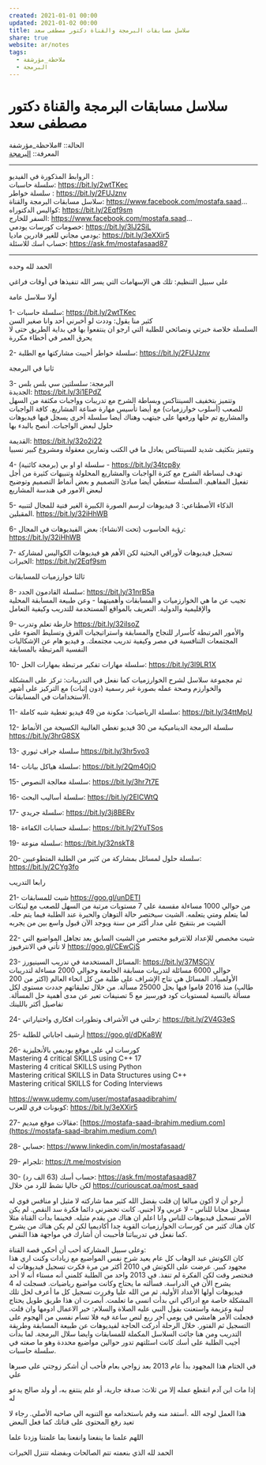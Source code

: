 ```yaml
---  
created: 2021-01-01 00:00  
updated: 2021-01-02 00:00  
title: سلاسل مسابقات البرمجة والقناة دكتور مصطفى سعد  
share: true  
website: ar/notes  
tags:  
  - ملاحظة_مؤرشفة  
  - البرمجة  
---  
```

  
  
  
# سلاسل مسابقات البرمجة والقناة دكتور مصطفى سعد  
  
الحالة:: #ملاحظة_مؤرشفة  
المعرفة:: [البرمجة](%D8%A7%D9%84%D8%A8%D8%B1%D9%85%D8%AC%D8%A9)  
  
---  
  
الروابط المذكورة في الفيديو :  
سلسلة حاسبات: <https://bit.ly/2wtTKec>  
سلسلة خواطر : <https://bit.ly/2FUJznv>  
سلاسل مسابقات البرمجة والقناة: <https://www.facebook.com/mostafa.saad>...  
كواليس الدكتوراه: <https://bit.ly/2Eqf9sm>  
السفر للخارج: <https://www.facebook.com/mostafa.saad>...  
خصومات كورسات يودمي: <https://bit.ly/3lJ2SiL>  
يودمي مجاني للغير قادرين ماديا: <https://bit.ly/3eXXir5>  
حساب اسك للاسئلة: <https://ask.fm/mostafasaad87>  
  
---  
  
الحمد لله وحده  
  
على سبيل التنظيم: تلك هي الإسهامات التي يسر الله تنفيذها في أوقات فراغي  
  
أولا سلاسل عامة  
  
1- سلسلة حاسبات: <https://bit.ly/2wtTKec>  
كثير منا يقول: وددت لو أخبرني أحد وانا صغير السن  
السلسلة خلاصة خبرتي ونصائحي للطلبة التي ارجو ان ينتفعوا بها في بداية الطريق حتى لا يحرق العمر في أخطاء مكررة  
  
2- سلسلة خواطر أحببت مشاركتها مع الطلبة: <https://bit.ly/2FUJznv>  
  
ثانيا في البرمجة  
  
3- البرمجة: سلسلتين سي بلس بلس  
الجديدة: <https://bit.ly/3i1EPdZ>  
وتتميز بتخفيف السينتاكس وبساطة الشرح مع تدريبات وواجبات مكثفة من السهل للصعب (أسلوب خوارزميات) مع أيضا تأسيس مهارة صناعة المشاريع. كافة الواجبات والمشاريع تم حلها ورفعها على جيتهب وهناك أيضا سلسلة أخرى يسجل فيها فيديوهات حلول لبعض الواجبات. أنصح بالبدء بها  
  
القديمة: <https://bit.ly/32o2i22>  
وتتميز بتكثيف شديد للسينتاكس يعادل ما في الكتب وتمارين معقولة ومشروع كبير نسبيا  
  
4- سلسلة او او بي (برمجة كائنية) - <https://bit.ly/34tcp8y>  
تهدف لبساطة الشرح مع كثرة الواجبات والمشاريع المحلولة وتنبيهات كثيرة من أجل تفعيل المفاهيم. السلسلة ستغطي أيضا مبادئ التصميم و بعض أنماط التصميم وتوضيح لبعض الامور في هندسة المشاريع  
  
5- الذكاء الأصطناعي: 3 فيديوهات لرسم الصورة الكبيرة الغير فنية للمجال لتنبيه المقبلين. <https://bit.ly/32iHhWB>  
  
6- رؤية الحاسوب (تحت الانشاء): بعض الفيديوهات في المجال: <https://bit.ly/32iHhWB>  
  
7- تسجيل فيديوهات لأوراقي البحثية لكن الأهم هو فيديوهات الكواليس لمشاركة الخبرات: <https://bit.ly/2Eqf9sm>  
  
ثالثا خوارزميات للمسابقات  
  
8- سلسلة القادمون الجدد: <https://bit.ly/31nrB5a>  
تجيب عن ما هي الخوارزميات و المسابقات وأهميتهما - وعن طبيعة المسابقة المحلية والإقليمية والدولية. التعريف بالمواقع المستخدمة للتدريب وكيفية التعامل  
  
9- خارطة تعلم وتدرب <https://bit.ly/32iIsoZ>  
والأمور المرتبطة كأسرار للنجاح والمسابقة واستراتيجيات الفرق وتسليط الضوء على المجتمعات التنافسية في مصر وكيفية تدريب مجتمعك. و فيديو هام عن الإشكاليات النفسية المرتبطة بالمسابقة  
  
10- سلسلة مهارات تفكير مرتبطة بمهارات الحل: <https://bit.ly/3l9LR1X>  
  
ثم مجموعة سلاسل لشرح الخوارزميات كما نفعل في التدريبات: تركز على المشكلة والخوارزم وصحة عمله بصورة غير رسمية (دون إثبات) مع التركيز على أشهر الاستخدامات في المسابقات.  
  
11- سلسلة الرياضيات: مكونة من 49 فيديو تغطية شبه كاملة: <https://bit.ly/34ttMpU>  
  
12- سلسلة البرمجة الديناميكية من 30 فيديو تغطي الغالبية الكسيحة من الأنماط <https://bit.ly/3hrG8SX>  
  
13- سلسلة جراف ثيوري <https://bit.ly/3hr5vo3>  
  
14- سلسلة هياكل بيانات: <https://bit.ly/2Qm4OjO>  
  
15- سلسلة معالجة النصوص: <https://bit.ly/3hr7t7E>  
  
16- سلسلة أساليب البحث: <https://bit.ly/2ElCWtQ>  
  
17- سلسلة جريدي: <https://bit.ly/3j8BERv>  
  
18- سلسلة حسابات الكفاءة: <https://bit.ly/2YuTSos>  
  
19- سلسلة منوعة: <https://bit.ly/32nskT8>  
  
20- سلسلة حلول لمسائل بمشاركة من كثير من الطلبة المتطوعيين: <https://bit.ly/2CYg3fo>  
  
رابعا التدريب  
  
21- شيت للمسابقات <https://goo.gl/unDETI>  
من حوالي 1000 مساءلة مقسمة على 7 مستويات مرتبة من السهل للصعب مع لينكات لما يتعلم ومتي يتعلمه. الشيت سيختصر حالة التوهان والحيرة عند الطلبة فيما يتم حله. الشيت مر بتنقيح على مدار أكثر من سنة ويوجد الآن قبول واسع بين من يجربه  
  
22- شيت مخصص للإعداد للانترفيو مختصر من الشيت السابق بعد تجاهل المواضيع التي لا تأتي في الانترفيوز <https://goo.gl/CEwCjS>  
  
23- المسائل المستخدمة في تدريب السينيورز: <https://bit.ly/37MSCjV>  
حوالي 6000 مسائلة لتدريبات مسابقة الجامعة وحوالي 2000 مساءلة لتدريبات الأولمبياد. المسائل هي نتاج الإشراف على طلبة من كل انحاء العالم (اكثر من 200 طالب) منذ 2016 قاموا فيها بحل 25000 مسألة. من خلال تعليقاتهم حددت مستوى لكل مسألة بالنسبة لمستويات كود فورسيز مع 5 تصنيفات تعبر عن مدى أهمية حل المسألة. تفاصيل أكثر باللينك  
  
24- رحلتي في الأشراف وتطورات افكاري واختياراتي: <https://bit.ly/2V4G3eS>  
  
25- أرشيف اجاباتي للطلبة <https://goo.gl/dDKa8W>  
  
26- كورسات لي على موقع يوديمي بالأنجليزية  
Mastering 4 critical SKILLS using C++ 17  
Mastering 4 critical SKILLS using Python  
Mastering critical SKILLS in Data Structures using C++  
Mastering critical SKILLS for Coding Interviews  
  
<https://www.udemy.com/user/mostafasaadibrahim/>  
كوبونات فري للعرب: <https://bit.ly/3eXXir5>  
  
27- مقالات موقع ميديم: [https://mostafa-saad-ibrahim.medium.com](https://mostafa-saad-ibrahim.medium.com/)  
  
28- حسابي: <https://www.linkedin.com/in/mostafasaad/>  
  
29- تلجرام: <https://t.me/mostvision>  
  
30- حساب أسك (63 الف رد): <https://ask.fm/mostafasaad87>  
لكن حاليا نشط للرد من خلال <https://curiouscat.qa/most_saad>  
  
أرجو أن لا أكون مبالغا إن قلت بفضل الله كثير مما شاركته لا مثيل او منافس قوي له مسجل مجانا للناس - لا عربي ولا أجنبي. كانت تحضرني دائما فكرة سد النقص. لم يكن الأمر تسجيل فيديوهات للناس وانا اعلم ان هناك من يقدم مثيله. فحينما بدأت القناة مثلا كان هناك كثير من كورسات الخوارزميات القوية جدا أكاديميا لكن لم يكن هناك من يشرح كما نفعل في تدريباتنا فأحببت أن أشارك في مواجهة هذا النقص.  
  
وعلى سبيل المشاركة أحب أن أحكي قصة القناة:  
كان الكوتش عبد الوهاب كل عام يعيد شرح نفس المواضيع مع زيادات وكنت اري هذا مجهود كبير. عرضت على الكوتش في 2010 أكثر من مرة فكرت تسجيل فيديوهات له فنختصر وقت لكن الفكرة لم تنفذ. في 2013 واحد من الطلبة كلمني أنه مستاء أنه لا أحد يشرح الأن في الدراسة. فسألته ما يحتاج وكانت مواضيع رياضيات. فسجلت له 4 فيديوهات أولها الأعداد الأولية. ثم من الله عليا وقررت تسجيل كل ما أعرف لحل تلك المشكلة خاصة مع ادراكي اني بدأت انسى ما تعلمت. أبصرت ان هذا طريق طويل يحتاج لنية وعزيمة واستعنت بقول النبي عليه الصلاة والسلام: خير الاعمال ادومها وان قلت. فجعلت الأمر هامشي في يومي آخر ربع لنص ساعة فيه فلا تسأم نفسي من الهجوم على التسجيل ثم الفتور. خلال الرحلة أدركت الحاجة لفيديوهات عن طبيعة المسابقة وطريقة التدريب ومن هنا جائت السلاسل المكملة للمسابقات وايضا سلال البرمجة. لما بدأت أجيب الطلبة على أسك كانت اسئلتهم تدور حوالين مواضيع محددة وهو ما صغته في سلسلة حاسبات.  
  
في الختام هذا المجهود بدأ عام 2013 بعد زواجي بعام فأحب أن أشكر زوجتي على صبرها علي  
  
إذا مات ابن آدم انقطع عمله إلا من ثلاث: صدقة جارية، أو علم ينتفع به، أو ولد صالح يدعو له  
  
هذا العمل لوجه الله .أستفد منه وقم باستخدامه مع التنويه الى صاحبه الأصلي. رجاء لا تعيد رفع المحتوى على قناتك كما فعل البعض  
  
اللهم علمنا ما ينفعنا وانفعنا بما علمتنا وزدنا علما  
  
الحمد لله الذي بنعمته تتم الصالحات وبفضله تتنزل الخيرات  
